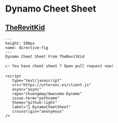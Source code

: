 # Dynamo Cheet Sheet

## [TheRevitKid](http://therevitkid.blogspot.com/2017/09/the-dynamo-desktop-cheat-sheet-free.html)

```{figure} ../images/DynamoDesktopCheetSheet.jpg
---
height: 500px
name: directive-fig
---
Dynamo Cheet Sheet From TheRevitKid
```

```{note}
👉 You have cheet sheet ? Open pull request now!

```

```{raw} html
<script
   type="text/javascript"
   src="https://utteranc.es/client.js"
   async="async"
   repo="chuongmep/Awesome-Dynamo"
   issue-term="pathname"
   theme="github-light"
   label="💬 DynamoCheetSheet"
   crossorigin="anonymous"
/>
```